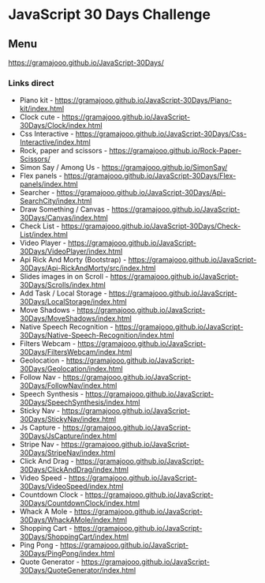 # JavaScript 30 Days Challenge
## Menu
https://gramajooo.github.io/JavaScript-30Days/

### Links direct

* Piano kit - https://gramajooo.github.io/JavaScript-30Days/Piano-kit/index.html
* Clock cute - https://gramajooo.github.io/JavaScript-30Days/Clock/index.html
* Css Interactive - https://gramajooo.github.io/JavaScript-30Days/Css-Interactive/index.html
* Rock, paper and scissors - https://gramajooo.github.io/Rock-Paper-Scissors/
* Simon Say / Among Us - https://gramajooo.github.io/SimonSay/
* Flex panels - https://gramajooo.github.io/JavaScript-30Days/Flex-panels/index.html
* Searcher - https://gramajooo.github.io/JavaScript-30Days/Api-SearchCity/index.html
* Draw Something / Canvas - https://gramajooo.github.io/JavaScript-30Days/Canvas/index.html
* Check List - https://gramajooo.github.io/JavaScript-30Days/Check-List/index.html
* Video Player - https://gramajooo.github.io/JavaScript-30Days/VideoPlayer/index.html
* Api Rick And Morty (Bootstrap) - https://gramajooo.github.io/JavaScript-30Days/Api-RickAndMorty/src/index.html
* Slides images in on Scroll - https://gramajooo.github.io/JavaScript-30Days/Scrolls/index.html
* Add Task / Local Storage - https://gramajooo.github.io/JavaScript-30Days/LocalStorage/index.html
* Move Shadows - https://gramajooo.github.io/JavaScript-30Days/MoveShadows/index.html
* Native Speech Recognition - https://gramajooo.github.io/JavaScript-30Days/Native-Speech-Recognition/index.html
* Filters Webcam - https://gramajooo.github.io/JavaScript-30Days/FiltersWebcam/index.html
* Geolocation - https://gramajooo.github.io/JavaScript-30Days/Geolocation/index.html
* Follow Nav - https://gramajooo.github.io/JavaScript-30Days/FollowNav/index.html
* Speech Synthesis - https://gramajooo.github.io/JavaScript-30Days/SpeechSynthesis/index.html
* Sticky Nav - https://gramajooo.github.io/JavaScript-30Days/StickyNav/index.html
* Js Capture - https://gramajooo.github.io/JavaScript-30Days/JsCapture/index.html
* Stripe Nav - https://gramajooo.github.io/JavaScript-30Days/StripeNav/index.html
* Click And Drag - https://gramajooo.github.io/JavaScript-30Days/ClickAndDrag/index.html
* Video Speed - https://gramajooo.github.io/JavaScript-30Days/VideoSpeed/index.html
* Countdown Clock - https://gramajooo.github.io/JavaScript-30Days/CountdownClock/index.html
* Whack A Mole - https://gramajooo.github.io/JavaScript-30Days/WhackAMole/index.html
* Shopping Cart - https://gramajooo.github.io/JavaScript-30Days/ShoppingCart/index.html
* Ping Pong - https://gramajooo.github.io/JavaScript-30Days/PingPong/index.html
* Quote Generator - https://gramajooo.github.io/JavaScript-30Days/QuoteGenerator/index.html